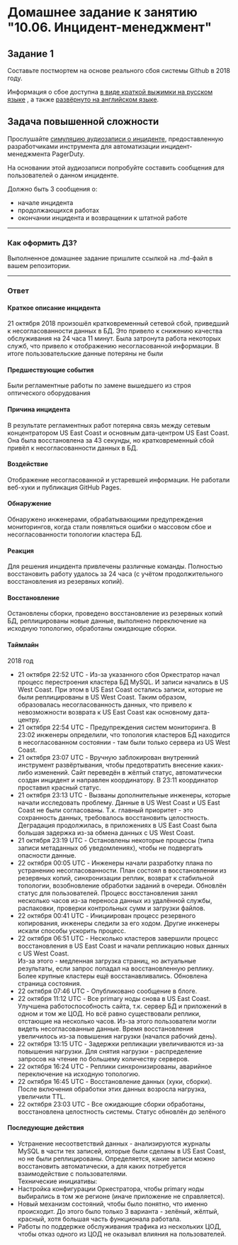 # Домашнее задание к занятию "10.06. Инцидент-менеджмент"

## Задание 1

Составьте постмортем на основе реального сбоя системы Github в 2018 году.

Информация о сбое доступна [в виде краткой выжимки на русском языке](https://habr.com/ru/post/427301/) , а
также [развёрнуто на английском языке](https://github.blog/2018-10-30-oct21-post-incident-analysis/).

## Задача повышенной сложности

Прослушайте [симуляцию аудиозаписи о инциденте](https://youtu.be/vw6I5DYWkNA?t=1), предоставленную 
разработчиками инструмента для автоматизации инцидент-менеджмента PagerDuty.

На основании этой аудиозаписи попробуйте составить сообщения для пользователей о данном инциденте.

Должно быть 3 сообщения о:
- начале инцидента
- продолжающихся работах
- окончании инцидента и возвращении к штатной работе

---

### Как оформить ДЗ?

Выполненное домашнее задание пришлите ссылкой на .md-файл в вашем репозитории.

---

### Ответ
#### Краткое описание инцидента
21 октября 2018 произошёл кратковременный сетевой сбой, приведший к несогласованности данных в БД. 
Это привело к снижению качества обслуживания на 24 часа 11 минут. Была затронута работа некоторых служб, что привело 
к отображению несогласованной информации. В итоге пользовательские данные потеряны не были

#### Предшествующие события
Были регламентные работы по замене вышедшего из строя оптического оборудования

#### Причина инцидента
В результате регламентных работ потеряна связь между сетевым концентратором US East Coast и основным дата-центром US East Coast. 
Она была восстановлена за 43 секунды, но кратковременный сбой привёл к несогласованности данных в БД.

#### Воздействие
Отображение несогласованной и устаревшей информации. Не работали веб-хуки и публикация GitHub Pages.

#### Обнаружение
Обнаружено инженерами, обрабатывающими предупреждения мониторингов, когда стали появляться ошибки о массовом сбое и несогласованности 
топологии кластера БД.

#### Реакция
Для решения инцидента привлечены различные команды. Полностью восстановить работу удалось за 24 часа (с учётом продолжительного восстановления из резервных копий).

#### Восстановление
Остановлены сборки, проведено восстановление из резервных копий БД, реплицированы новые данные, выполнено переключение на исходную топологию, обработаны ожидающие сборки.

#### Таймлайн
2018 год
- 21 октября 22:52 UTC - Из-за указанного сбоя Оркестратор начал процесс перестроения кластера БД MySQL. И записи начались в US West Coast. 
При этом в US East Coast остались записи, которые не были реплицированы в US West Coast. Таким образом, образовалась несогласованность данных, что 
привело к невозможности возврата к US East Coast как основному дата-центру.
- 21 октября 22:54 UTC - Предупреждения систем мониторинга. В 23:02 инженеры определили, что топология кластеров БД находится в 
несогласованном состоянии - там были только сервера из US West Coast.
- 21 октября 23:07 UTC - Вручную заблокирован внутренний инструмент развёртывания, чтобы предотвратить внесение каких-либо изменений. 
Сайт переведён в жёлтый статус, автоматически создан инцидент и направлен координатору. В 23:11 координатор проставил красный статус.
- 21 октября 23:13 UTC - Вызваны дополнительные инженеры, которые начали исследовать проблему. Данные в US West Coast и US East Coast не 
были согласованы. Т.к. главный приоритет - это сохранность данных, требовалось восстановить целостность. Деградация продолжилась,
в приложениях в US East Coast была большая задержка из-за обмена данных с US West Coast.
- 21 октября 23:19 UTC - Остановлены некоторые процессы (типа записи метаданных об уведомлениях), чтобы не подвергать опасности данные.
- 22 октября 00:05 UTC - Инженеры начали разработку плана по устранению несогласованности. План состоял в восстановлении из резервных копий, 
синхронизации реплик, возврат к стабильной топологии, возобновление обработки заданий в очереди. Обновлён статус для пользователей. Процесс 
восстановления занял несколько часов из-за переноса данных из удалённой службы, распаковки, проверки контрольных сумм и загрузки файлов.
- 22 октября 00:41 UTC - Инициирован процесс резервного копирования, инженеры следили за его ходом. Другие инженеры искали способы ускорить 
процесс.
- 22 октября 06:51 UTC - Несколько кластеров завершили процесс восстановления в US East Coast и начали репликацию новых данных с US West Coast.  
Из-за этого - медленная загрузка страниц, но актуальные результаты, если запрос попадал на восстановленную реплику. Более крупные кластеры 
ещё восстанавливались. Обновлена страница состояния.
- 22 октября 07:46 UTC - Опубликовано сообщение в блоге.
- 22 октября 11:12 UTC - Все primary ноды снова в US East Coast. Улучшена работоспособность сайта, т.к. сервер БД и приложений в одном и том же ЦОД. 
Но всё равно существовали реплики, отстающие на несколько часов. Из-за этого пользователи могли видеть несогласованные данные. Время восстановления 
увеличилось из-за повышения нагрузки (начался рабочий день).
- 22 октября 13:15 UTC - Задержки репликации увеличиваются из-за повышения нагрузки. Для снятия нагрузки - распределение запросов на чтение 
по большему количеству серверов. 
- 22 октября 16:24 UTC - Реплики синхронизированы, аварийное переключение на исходную топологию.
- 22 октября 16:45 UTC - Восстановление данных (хуки, сборки). После включения обработки этих данных возросла нагрузка, увеличили TTL.
- 22 октября 23:03 UTC - Все ожидающие сборки обработаны, восстановлена целостность системы. Статус обновлён до зелёного

#### Последующие действия
- Устранение несоответствий данных - анализируются журналы MySQL в части тех записей, которые были сделаны в US East Coast, но не были 
реплицированы. Определяется, какие записи можно восстановить автоматически, а для каких потребуется взаимодействие с пользователями.  
Технические инициативы:
- Настройка конфигурации Оркестратора, чтобы primary ноды выбирались в том же регионе (иначе приложение не справляется).
- Новый механизм состояний, чтобы было понятно, что именно происходит. До этого было только 3 варианта - зелёный, жёлтый, красный, хотя большая часть 
функционала работала.
- Работы по поддержке обслуживания трафика из нескольких ЦОД, чтобы отказ одного из ЦОД не оказывал влияния на пользователей.